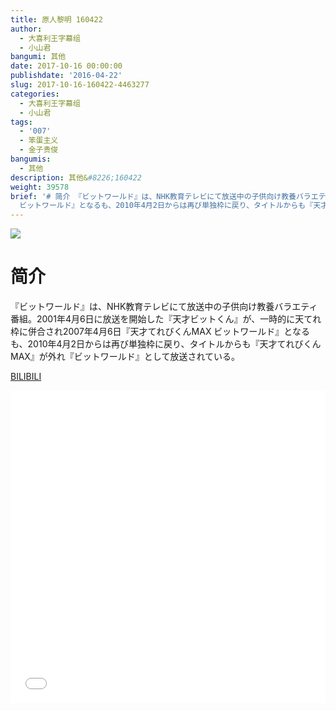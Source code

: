 ```yaml
---
title: 原人黎明 160422
author:
  - 大喜利王字幕组
  - 小山君
bangumi: 其他
date: 2017-10-16 00:00:00
publishdate: '2016-04-22'
slug: 2017-10-16-160422-4463277
categories:
  - 大喜利王字幕组
  - 小山君
tags:
  - '007'
  - 笨蛋主义
  - 金子贵俊
bangumis:
  - 其他
description: 其他&#8226;160422
weight: 39578
brief: '# 简介 『ビットワールド』は、NHK教育テレビにて放送中の子供向け教養バラエティ番組。2001年4月6日に放送を開始した『天才ビットくん』が、一時的に天てれ枠に併合され2007年4月6日『天才てれびくんMAX
  ビットワールド』となるも、2010年4月2日からは再び単独枠に戻り、タイトルからも『天才てれびくんMAX』が外れ『ビットワールド』として放送されている。'
---
```


![](https://i.imgur.com/rKipVyr.jpg)

# 简介  
『ビットワールド』は、NHK教育テレビにて放送中の子供向け教養バラエティ番組。2001年4月6日に放送を開始した『天才ビットくん』が、一時的に天てれ枠に併合され2007年4月6日『天才てれびくんMAX ビットワールド』となるも、2010年4月2日からは再び単独枠に戻り、タイトルからも『天才てれびくんMAX』が外れ『ビットワールド』として放送されている。

  [BILIBILI](https://www.bilibili.com/video/av4463277/)


<div class="vcontainer">  <iframe class='video' src="//www.bilibili.com/blackboard/player.html?aid=4463277" width="100%" height="500" frameborder="0" allowfullscreen="allowfullscreen"></iframe></div>

